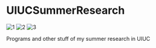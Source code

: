 # UIUCSummerResearch
![1](https://img.shields.io/github/issues/BryceTsui/UIUCSummerResearch) ![2](https://img.shields.io/github/forks/BryceTsui/UIUCSummerResearch) ![3](https://img.shields.io/github/stars/BryceTsui/UIUCSummerResearch)

Programs and other stuff of my summer research in UIUC
